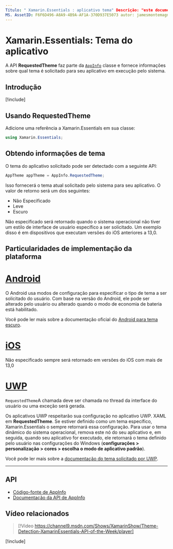 ```yaml
---
Título: " Xamarin.Essentials : aplicativo tema" Descrição: "este documento descreve a API de tema do aplicativo solicitada no Xamarin.Essentials , que fornece informações sobre qual estilo de tema é solicitado para o aplicativo em execução".
MS. AssetID: F6F6D496-A8A9-4B9A-AF1A-370D937E5073 autor: jamesmontemagno MS. Custom: vídeo MS. Author: Jamont MS. Date: 01/06/2020 no-loc: [ Xamarin.Forms , Xamarin.Essentials ]
---
```


# <a name="xamarinessentials-app-theme"></a>Xamarin.Essentials: Tema do aplicativo

A API **RequestedTheme** faz parte da [`AppInfo`](app-information.md) classe e fornece informações sobre qual tema é solicitado para seu aplicativo em execução pelo sistema.

## <a name="get-started"></a>Introdução

[!include[](~/essentials/includes/get-started.md)]

## <a name="using-requestedtheme"></a>Usando RequestedTheme

Adicione uma referência a Xamarin.Essentials em sua classe:

```csharp
using Xamarin.Essentials;
```

## <a name="obtaining-theme-information"></a>Obtendo informações de tema

O tema do aplicativo solicitado pode ser detectado com a seguinte API:

```csharp
AppTheme appTheme = AppInfo.RequestedTheme;

```

Isso fornecerá o tema atual solicitado pelo sistema para seu aplicativo. O valor de retorno será um dos seguintes:

* Não Especificado
* Leve
* Escuro

Não especificado será retornado quando o sistema operacional não tiver um estilo de interface de usuário específico a ser solicitado. Um exemplo disso é em dispositivos que executam versões do iOS anteriores a 13,0.


## <a name="platform-implementation-specifics"></a>Particularidades de implementação da plataforma

# <a name="android"></a>[Android](#tab/android)

O Android usa modos de configuração para especificar o tipo de tema a ser solicitado do usuário. Com base na versão do Android, ele pode ser alterado pelo usuário ou alterado quando o modo de economia de bateria está habilitado.

Você pode ler mais sobre a documentação oficial do [Android para tema escuro](https://developer.android.com/guide/topics/ui/look-and-feel/darktheme).


# <a name="ios"></a>[iOS](#tab/ios)

Não especificado sempre será retornado em versões do iOS com mais de 13,0


# <a name="uwp"></a>[UWP](#tab/uwp)

`RequestedTheme`A chamada deve ser chamada no thread da interface do usuário ou uma exceção será gerada.

Os aplicativos UWP respeitarão sua configuração no aplicativo UWP. XAML em **RequestedTheme**. Se estiver definido como um tema específico, Xamarin.Essentials o sempre retornará essa configuração. Para usar o tema dinâmico do sistema operacional, remova este nó do seu aplicativo e, em seguida, quando seu aplicativo for executado, ele retornará o tema definido pelo usuário nas configurações do Windows (**configurações > personalização > cores > escolha o modo de aplicativo padrão**).

Você pode ler mais sobre a [documentação do tema solicitado por UWP](https://docs.microsoft.com/uwp/api/windows.ui.xaml.application.requestedtheme).

--------------

## <a name="api"></a>API

- [Código-fonte de AppInfo](https://github.com/xamarin/Essentials/tree/master/Xamarin.Essentials/AppInfo)
- [Documentação da API de AppInfo](xref:Xamarin.Essentials.AppInfo)

## <a name="related-video"></a>Vídeo relacionados

> [!Video https://channel9.msdn.com/Shows/XamarinShow/Theme-Detection-XamarinEssentials-API-of-the-Week/player]

[!include[](~/essentials/includes/xamarin-show-essentials.md)]
